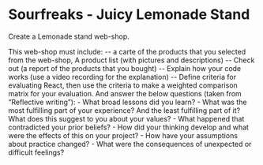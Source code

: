 # Sourfreaks - Juicy Lemonade Stand

Create a Lemonade stand web-shop.

This web-shop must include:
    -- a carte of the products that you selected from the web-shop, A product list (with pictures and descriptions)
    -- Check out (a report of the products that you bought)
    -- Explain how your code works (use a video recording for the explanation)
    -- Define criteria for evaluating React, then use the criteria to make a weighted comparison matrix for your evaluation. And answer the below questions (taken from “Reflective writing”):
        - What broad lessons did you learn?
        - What was the most fulfilling part of your experience? And the least fulfilling part of it? What does this suggest to you about your values?
        - What happened that contradicted your prior beliefs?
        - How did your thinking develop and what were the effects of this on your project?
        - How have your assumptions about practice changed?
        - What were the consequences of unexpected or difficult feelings?